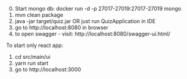 

0) Start mongo db: 
docker run -d -p 27017-27019:27017-27019 mongo
1) mvn clean package
2) java -jar target/quiz.jar OR just run QuizApplication in IDE
3) go to http://localhost:8080 in browser
4) to open swagger - visit: 
http://localhost:8080/swagger-ui.html/

To start only react app:
1) cd src/main/ui
2) yarn run start
3) go to http://localhost:3000